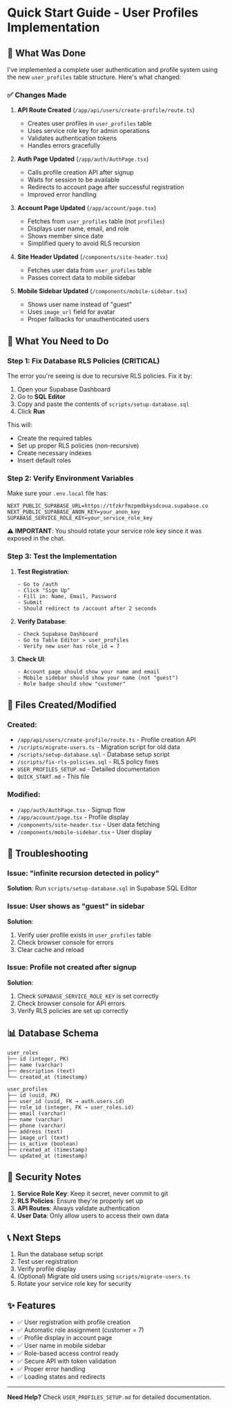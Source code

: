 # Quick Start Guide - User Profiles Implementation

## 🚀 What Was Done

I've implemented a complete user authentication and profile system using the new `user_profiles` table structure. Here's what changed:

### ✅ Changes Made

1. **API Route Created** (`/app/api/users/create-profile/route.ts`)
   - Creates user profiles in `user_profiles` table
   - Uses service role key for admin operations
   - Validates authentication tokens
   - Handles errors gracefully

2. **Auth Page Updated** (`/app/auth/AuthPage.tsx`)
   - Calls profile creation API after signup
   - Waits for session to be available
   - Redirects to account page after successful registration
   - Improved error handling

3. **Account Page Updated** (`/app/account/page.tsx`)
   - Fetches from `user_profiles` table (not `profiles`)
   - Displays user name, email, and role
   - Shows member since date
   - Simplified query to avoid RLS recursion

4. **Site Header Updated** (`/components/site-header.tsx`)
   - Fetches user data from `user_profiles` table
   - Passes correct data to mobile sidebar

5. **Mobile Sidebar Updated** (`/components/mobile-sidebar.tsx`)
   - Shows user name instead of "guest"
   - Uses `image_url` field for avatar
   - Proper fallbacks for unauthenticated users

## 🔧 What You Need to Do

### Step 1: Fix Database RLS Policies (CRITICAL)

The error you're seeing is due to recursive RLS policies. Fix it by:

1. Open your Supabase Dashboard
2. Go to **SQL Editor**
3. Copy and paste the contents of `scripts/setup-database.sql`
4. Click **Run**

This will:
- Create the required tables
- Set up proper RLS policies (non-recursive)
- Create necessary indexes
- Insert default roles

### Step 2: Verify Environment Variables

Make sure your `.env.local` file has:

```env
NEXT_PUBLIC_SUPABASE_URL=https://tfzkrfmzpmdbkysdcoua.supabase.co
NEXT_PUBLIC_SUPABASE_ANON_KEY=your_anon_key
SUPABASE_SERVICE_ROLE_KEY=your_service_role_key
```

⚠️ **IMPORTANT**: You should rotate your service role key since it was exposed in the chat.

### Step 3: Test the Implementation

1. **Test Registration**:
   ```
   - Go to /auth
   - Click "Sign Up"
   - Fill in: Name, Email, Password
   - Submit
   - Should redirect to /account after 2 seconds
   ```

2. **Verify Database**:
   ```
   - Check Supabase Dashboard
   - Go to Table Editor > user_profiles
   - Verify new user has role_id = 7
   ```

3. **Check UI**:
   ```
   - Account page should show your name and email
   - Mobile sidebar should show your name (not "guest")
   - Role badge should show "customer"
   ```

## 📁 Files Created/Modified

### Created:
- `/app/api/users/create-profile/route.ts` - Profile creation API
- `/scripts/migrate-users.ts` - Migration script for old data
- `/scripts/setup-database.sql` - Database setup script
- `/scripts/fix-rls-policies.sql` - RLS policy fixes
- `USER_PROFILES_SETUP.md` - Detailed documentation
- `QUICK_START.md` - This file

### Modified:
- `/app/auth/AuthPage.tsx` - Signup flow
- `/app/account/page.tsx` - Profile display
- `/components/site-header.tsx` - User data fetching
- `/components/mobile-sidebar.tsx` - User display

## 🐛 Troubleshooting

### Issue: "infinite recursion detected in policy"
**Solution**: Run `scripts/setup-database.sql` in Supabase SQL Editor

### Issue: User shows as "guest" in sidebar
**Solution**: 
1. Verify user profile exists in `user_profiles` table
2. Check browser console for errors
3. Clear cache and reload

### Issue: Profile not created after signup
**Solution**:
1. Check `SUPABASE_SERVICE_ROLE_KEY` is set correctly
2. Check browser console for API errors
3. Verify RLS policies are set up correctly

## 📊 Database Schema

```
user_roles
├── id (integer, PK)
├── name (varchar)
├── description (text)
└── created_at (timestamp)

user_profiles
├── id (uuid, PK)
├── user_id (uuid, FK → auth.users.id)
├── role_id (integer, FK → user_roles.id)
├── email (varchar)
├── name (varchar)
├── phone (varchar)
├── address (text)
├── image_url (text)
├── is_active (boolean)
├── created_at (timestamp)
└── updated_at (timestamp)
```

## 🔐 Security Notes

1. **Service Role Key**: Keep it secret, never commit to git
2. **RLS Policies**: Ensure they're properly set up
3. **API Routes**: Always validate authentication
4. **User Data**: Only allow users to access their own data

## 📞 Next Steps

1. Run the database setup script
2. Test user registration
3. Verify profile display
4. (Optional) Migrate old users using `scripts/migrate-users.ts`
5. Rotate your service role key for security

## ✨ Features

- ✅ User registration with profile creation
- ✅ Automatic role assignment (customer = 7)
- ✅ Profile display in account page
- ✅ User name in mobile sidebar
- ✅ Role-based access control ready
- ✅ Secure API with token validation
- ✅ Proper error handling
- ✅ Loading states and redirects

---

**Need Help?** Check `USER_PROFILES_SETUP.md` for detailed documentation.
